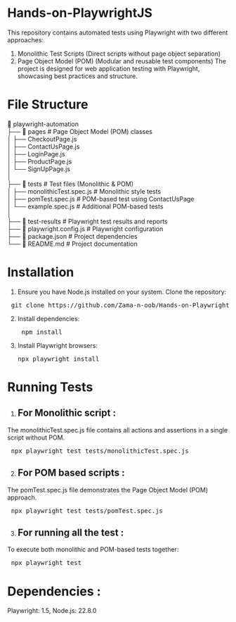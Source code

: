 # Hands-on-PlaywrightJS
This repository contains automated tests using Playwright with two different approaches:
  1. Monolithic Test Scripts (Direct scripts without page object separation)
  2. Page Object Model (POM) (Modular and reusable test components) 
The project is designed for web application testing with Playwright, showcasing best practices and structure.

# File Structure
📁 playwright-automation  
├── 📁 pages                      # Page Object Model (POM) classes  
│   ├── CheckoutPage.js  
│   ├── ContactUsPage.js  
│   ├── LoginPage.js  
│   ├── ProductPage.js  
│   └── SignUpPage.js  
│  
├── 📁 tests                     # Test files (Monolithic & POM)  
│   ├── monolithicTest.spec.js        # Monolithic style tests  
│   ├── pomTest.spec.js    # POM-based test using ContactUsPage  
│   └── example.spec.js           # Additional POM-based tests  
│  
├── 📁 test-results              # Playwright test results and reports  
├── 📄 playwright.config.js      # Playwright configuration  
├── 📄 package.json              # Project dependencies  
└── 📄 README.md                 # Project documentation  

# Installation
1. Ensure you have Node.js installed on your system.
Clone the repository:
  <pre> git clone https://github.com/Zama-n-oob/Hands-on-PlaywrightJS.git </pre>

2. Install dependencies:
   <pre> npm install </pre> 

4. Install Playwright browsers:
   <pre>npx playwright install</pre>  

# Running Tests
1. ## For Monolithic script :
The monolithicTest.spec.js file contains all actions and assertions in a single script without POM.
   <pre> npx playwright test tests/monolithicTest.spec.js </pre> 
 
2. ## For POM based scripts :
The pomTest.spec.js file demonstrates the Page Object Model (POM) approach.
   <pre> npx playwright test tests/pomTest.spec.js </pre>

3. ## For running all the test :
To execute both monolithic and POM-based tests together:
   <pre> npx playwright test </pre>

# Dependencies :
Playwright: 1.5,
Node.js: 22.8.0

